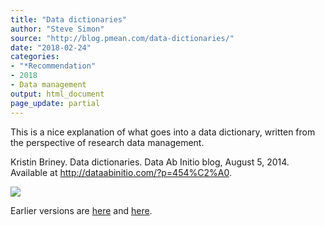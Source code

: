```yaml
---
title: "Data dictionaries"
author: "Steve Simon"
source: "http://blog.pmean.com/data-dictionaries/"
date: "2018-02-24"
categories:
- "*Recommendation"
- 2018
- Data management
output: html_document
page_update: partial
---
```


This is a nice explanation of what goes into a data dictionary, written
from the perspective of research data management.

<!---More--->

Kristin Briney. Data dictionaries. Data Ab Initio blog, August 5, 2014.
Available at <http://dataabinitio.com/?p=454%C2%A0>.

![](http://www.pmean.com/new-images/18/data-dictionaries01.png)




Earlier versions are [here][sim1] and [here][sim2].
 
[sim1]: http://blog.pmean.com/data-dictionaries/
[sim2]: http://new.pmean.com/data-dictionaries/
 
